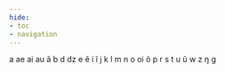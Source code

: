 ```yaml
---
hide:
- toc
- navigation
---
```

a
ae
ai
au
ã
b
d
dz
e
ẽ
i
ĩ
j
k
l
m
n
o
oi
õ
p
r
s
t
u
ũ
w
z
ŋ
ɡ
